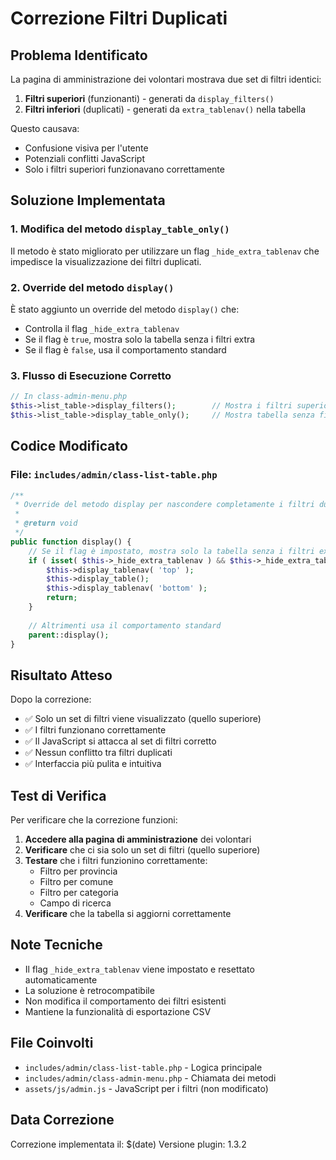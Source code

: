 # Correzione Filtri Duplicati

## Problema Identificato

La pagina di amministrazione dei volontari mostrava due set di filtri identici:
1. **Filtri superiori** (funzionanti) - generati da `display_filters()`
2. **Filtri inferiori** (duplicati) - generati da `extra_tablenav()` nella tabella

Questo causava:
- Confusione visiva per l'utente
- Potenziali conflitti JavaScript
- Solo i filtri superiori funzionavano correttamente

## Soluzione Implementata

### 1. Modifica del metodo `display_table_only()`

Il metodo è stato migliorato per utilizzare un flag `_hide_extra_tablenav` che impedisce la visualizzazione dei filtri duplicati.

### 2. Override del metodo `display()`

È stato aggiunto un override del metodo `display()` che:
- Controlla il flag `_hide_extra_tablenav`
- Se il flag è `true`, mostra solo la tabella senza i filtri extra
- Se il flag è `false`, usa il comportamento standard

### 3. Flusso di Esecuzione Corretto

```php
// In class-admin-menu.php
$this->list_table->display_filters();        // Mostra i filtri superiori
$this->list_table->display_table_only();     // Mostra tabella senza filtri duplicati
```

## Codice Modificato

### File: `includes/admin/class-list-table.php`

```php
/**
 * Override del metodo display per nascondere completamente i filtri duplicati
 *
 * @return void
 */
public function display() {
    // Se il flag è impostato, mostra solo la tabella senza i filtri extra
    if ( isset( $this->_hide_extra_tablenav ) && $this->_hide_extra_tablenav ) {
        $this->display_tablenav( 'top' );
        $this->display_table();
        $this->display_tablenav( 'bottom' );
        return;
    }
    
    // Altrimenti usa il comportamento standard
    parent::display();
}
```

## Risultato Atteso

Dopo la correzione:
- ✅ Solo un set di filtri viene visualizzato (quello superiore)
- ✅ I filtri funzionano correttamente
- ✅ Il JavaScript si attacca al set di filtri corretto
- ✅ Nessun conflitto tra filtri duplicati
- ✅ Interfaccia più pulita e intuitiva

## Test di Verifica

Per verificare che la correzione funzioni:

1. **Accedere alla pagina di amministrazione** dei volontari
2. **Verificare** che ci sia solo un set di filtri (quello superiore)
3. **Testare** che i filtri funzionino correttamente:
   - Filtro per provincia
   - Filtro per comune
   - Filtro per categoria
   - Campo di ricerca
4. **Verificare** che la tabella si aggiorni correttamente

## Note Tecniche

- Il flag `_hide_extra_tablenav` viene impostato e resettato automaticamente
- La soluzione è retrocompatibile
- Non modifica il comportamento dei filtri esistenti
- Mantiene la funzionalità di esportazione CSV

## File Coinvolti

- `includes/admin/class-list-table.php` - Logica principale
- `includes/admin/class-admin-menu.php` - Chiamata dei metodi
- `assets/js/admin.js` - JavaScript per i filtri (non modificato)

## Data Correzione

Correzione implementata il: $(date)
Versione plugin: 1.3.2
